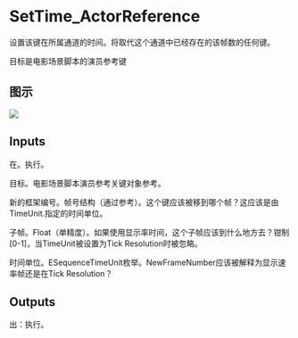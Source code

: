 # SetTime_ActorReference

设置该键在所属通道的时间。将取代这个通道中已经存在的该帧数的任何键。

目标是电影场景脚本的演员参考键

## 图示

![]($-20221218-20504198.png)

## Inputs

在。执行。

目标。电影场景脚本演员参考关键对象参考。

新的框架编号。帧号结构（通过参考）。这个键应该被移到哪个帧？这应该是由TimeUnit.指定的时间单位。

子帧。Float（单精度）。如果使用显示率时间，这个子帧应该到什么地方去？钳制[0-1]，当TimeUnit被设置为Tick Resolution时被忽略。

时间单位。ESequenceTimeUnit枚举。NewFrameNumber应该被解释为显示速率帧还是在Tick Resolution？  

## Outputs

出：执行。

